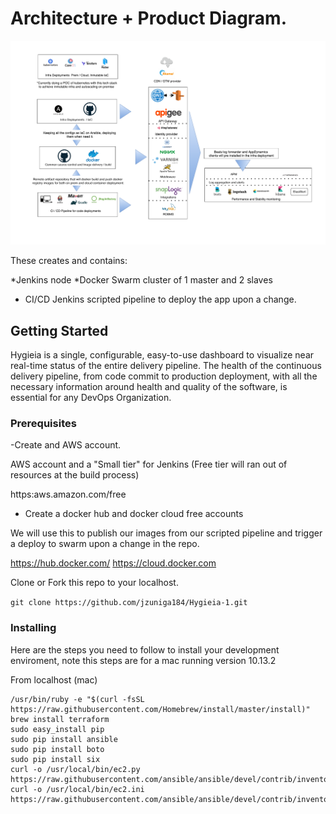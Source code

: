 # Architecture + Product Diagram. 

![alternativetext](/Architecture_diagram.pdf/)


These creates and contains: 

*Jenkins node 
*Docker Swarm cluster of 1 master and 2 slaves
* CI/CD Jenkins scripted pipeline to deploy the app upon a change.

## Getting Started

Hygieia is a single, configurable, easy-to-use dashboard to visualize near real-time status of the entire delivery pipeline. The health of the continuous delivery pipeline, from code commit to production deployment, with all the necessary information around health and quality of the software, is essential for any DevOps Organization.

### Prerequisites

-Create and AWS account.

AWS account and a "Small tier" for Jenkins (Free tier will ran out of resources at the build process) 

https:aws.amazon.com/free

- Create a docker hub and docker cloud free accounts 

We will use this to publish our images from our scripted pipeline and trigger a deploy to swarm upon a change in the repo.

https://hub.docker.com/
https://cloud.docker.com

Clone or Fork this repo to your localhost.

```git clone https://github.com/jzuniga184/Hygieia-1.git```

### Installing

Here are the steps you need to follow to install your development enviroment, note this steps are for a mac running version 10.13.2

From localhost (mac)

```
/usr/bin/ruby -e "$(curl -fsSL https://raw.githubusercontent.com/Homebrew/install/master/install)"
brew install terraform
sudo easy_install pip
sudo pip install ansible
sudo pip install boto
sudo pip install six
curl -o /usr/local/bin/ec2.py https://raw.githubusercontent.com/ansible/ansible/devel/contrib/inventory/ec2.py
curl -o /usr/local/bin/ec2.ini https://raw.githubusercontent.com/ansible/ansible/devel/contrib/inventory/ec2.ini
```
